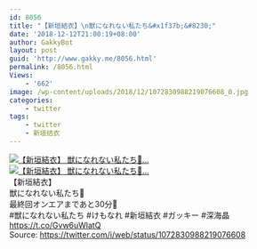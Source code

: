 ```yaml
---
id: 8056
title: "【新垣結衣】\n獣になれない私たち&#x1f37b;&#8230;"
date: '2018-12-12T21:00:19+08:00'
author: GakkyBot
layout: post
guid: 'http://www.gakky.me/8056.html'
permalink: /8056.html
Views:
    - '662'
image: /wp-content/uploads/2018/12/1072830988219076608_0.jpg
categories:
    - twitter
tags:
    - twitter
    - 新垣结衣
---
```


[![【新垣結衣】
獣になれない私たち🍻...](http://www.yui-aragaki.org/wp-content/uploads/2018/12/1072830988219076608_0.jpg)](http://www.yui-aragaki.org/wp-content/uploads/2018/12/1072830988219076608_0.jpg)  
[![【新垣結衣】
獣になれない私たち🍻...](http://www.yui-aragaki.org/wp-content/uploads/2018/12/1072830988219076608_1.jpg)](http://www.yui-aragaki.org/wp-content/uploads/2018/12/1072830988219076608_1.jpg)  
【新垣結衣】  
獣になれない私たち🍻  
最終回オンエアまであと30分👏  
\#獣になれない私たち #けもなれ #新垣結衣 #ガッキー #深海晶 https://t.co/Gvw6uWlatQ  
Source: <https://twitter.com/i/web/status/1072830988219076608>